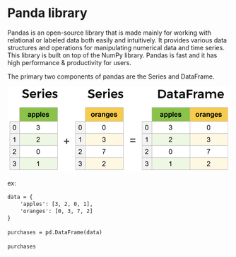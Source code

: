 # Panda library

Pandas is an open-source library that is made mainly for working with relational or labeled data both easily and intuitively. It provides various data structures and operations for manipulating numerical data and time series. This library is built on top of the NumPy library. Pandas is fast and it has high performance & productivity for users.

The primary two components of pandas are the Series and DataFrame.

![series-and-dataframe](pic/series-and-dataframe.png "series-and-dataframe")

ex:

    data = {
        'apples': [3, 2, 0, 1], 
        'oranges': [0, 3, 7, 2]
    }

    purchases = pd.DataFrame(data)

    purchases
